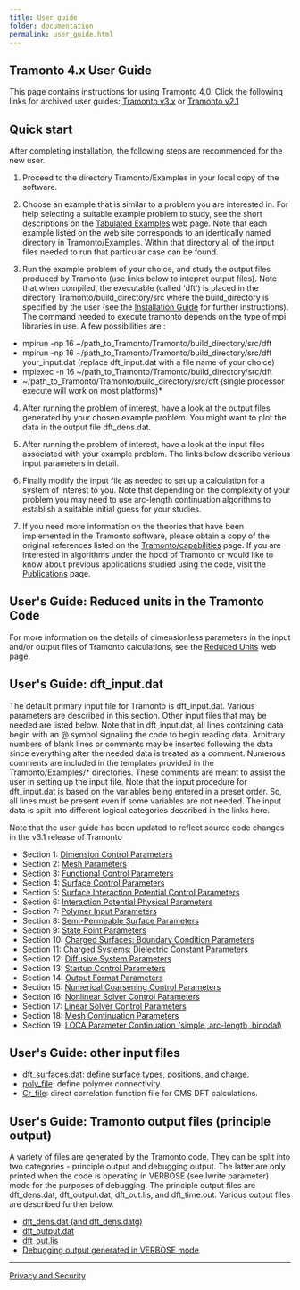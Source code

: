 ```yaml
---
title: User guide
folder: documentation
permalink: user_guide.html
---
```


## Tramonto 4.x User Guide

This page contains instructions for using Tramonto 4.0\. Click the following links for archived user guides: [Tramonto v3.x](UG_Tramonto3_0.html) or [Tramonto v2.1](UG_Tramonto2_1.html)

## Quick start

After completing installation, the following steps are recommended for the new user.

1. Proceed to the directory Tramonto/Examples in your local copy of the software. 

2. Choose an example that is similar to a problem you are interested in. 
For help selecting a suitable example problem to study, see the short descriptions on the [Tabulated Examples](http://software.sandia.gov/tramonto/src_docs/files.html) web page. 
Note that each example listed on the web site corresponds to an identically named directory in Tramonto/Examples. 
Within that directory all of the input files needed to run that particular case can be found.

3. Run the example problem of your choice, and study the output files produced by Tramonto (use links below to intepret output files). 
Note that when compiled, the executable (called 'dft') is placed in the directory Tramonto/build_directory/src where the build_directory is specified by the user (see the [Installation Guide](installation_guides.html) for further instructions). 
The command needed to execute tramonto depends on the type of mpi libraries in use. A few possibilities are :

*   mpirun -np 16 ~/path_to_Tramonto/Tramonto/build_directory/src/dft
*   mpirun -np 16 ~/path_to_Tramonto/Tramonto/build_directory/src/dft your_input.dat (replace dft_input.dat with a file name of your choice)
*   mpiexec -n 16 ~/path_to_Tramonto/Tramonto/build_directory/src/dft
*   ~/path_to_Tramonto/Tramonto/build_directory/src/dft (single processor execute will work on most platforms)*   

4. After running the problem of interest, have a look at the output files generated by your chosen example problem. You might want to plot the data in the output file dft_dens.dat.

5. After running the problem of interest, have a look at the input files associated with your example problem. The links below describe various input parameters in detail.

6. Finally modify the input file as needed to set up a calculation for a system of interest to you. Note that depending on the complexity of your problem you may need to use arc-length continuation algorithms to establish a suitable initial guess for your studies.

7. If you need more information on the theories that have been implemented in the Tramonto software, please obtain a copy of the original references listed on the [Tramonto/capabilities](tramonto4.html) page. If you are interested in algorithms under the hood of Tramonto or would like to know about previous applications studied using the code, visit the [Publications](publications.html) page.

## User's Guide: Reduced units in the Tramonto Code

For more information on the details of dimensionless parameters in the input and/or output files of Tramonto calculations, see the [Reduced Units](userguide_4.0/UG_dft_units.html) web page.

## User's Guide: dft_input.dat

The default primary input file for Tramonto is dft_input.dat. Various parameters are described in this section. Other input files that may be needed are listed below. Note that in dft_input.dat, all lines containing data begin with an @ symbol signaling the code to begin reading data. Arbitrary numbers of blank lines or comments may be inserted following the data since everything after the needed data is treated as a comment. Numerous comments are included in the templates provided in the Tramonto/Examples/* directories. These comments are meant to assist the user in setting up the input file. Note that the input procedure for dft_input.dat is based on the variables being entered in a preset order. So, all lines must be present even if some variables are not needed. The input data is split into different logical categories described in the links here.

Note that the user guide has been updated to reflect source code changes in the v3.1 release of Tramonto

*   Section 1: [Dimension Control Parameters](userguide_4.0/UG_sect1.html)
*   Section 2: [Mesh Parameters](userguide_4.0/UG_sect2.html)
*   Section 3: [Functional Control Parameters](userguide_4.0/UG_sect3.html)
*   Section 4: [Surface Control Parameters](userguide_4.0/UG_sect4.html)
*   Section 5: [Surface Interaction Potential Control Parameters](userguide_4.0/UG_sect5.html)
*   Section 6: [Interaction Potential Physical Parameters](userguide_4.0/UG_sect6.html)
*   Section 7: [Polymer Input Parameters](userguide_4.0/UG_sect7.html)
*   Section 8: [Semi-Permeable Surface Parameters](userguide_4.0/UG_sect8.html)
*   Section 9: [State Point Parameters](userguide_4.0/UG_sect9.html)
*   Section 10: [Charged Surfaces: Boundary Condition Parameters](userguide_4.0/UG_sect10.html)
*   Section 11: [Charged Systems: Dielectric Constant Parameters](userguide_4.0/UG_sect11.html)
*   Section 12: [Diffusive System Parameters](userguide_4.0/UG_sect12.html)
*   Section 13: [Startup Control Parameters](userguide_4.0/UG_sect13.html)
*   Section 14: [Output Format Parameters](userguide_4.0/UG_sect14.html)
*   Section 15: [Numerical Coarsening Control Parameters](userguide_4.0/UG_sect15.html)
*   Section 16: [Nonlinear Solver Control Parameters](userguide_4.0/UG_sect16.html)
*   Section 17: [Linear Solver Control Parameters](userguide_4.0/UG_sect17.html)
*   Section 18: [Mesh Continuation Parameters](userguide_4.0/UG_sect18.html)
*   Section 19: [LOCA Parameter Continuation (simple, arc-length, binodal)](userguide_4.0/UG_sect19.html)

## User's Guide: other input files

*   [dft_surfaces.dat](userguide_4.0/UG_dft_surfaces.html): define surface types, positions, and charge.
*   [poly_file](userguide_4.0/UG_poly_file.html): define polymer connectivity.
*   [Cr_file](userguide_4.0/UG_cms_crfile.html): direct correlation function file for CMS DFT calculations.

## User's Guide: Tramonto output files (principle output)

A variety of files are generated by the Tramonto code. They can be split into two categories - principle output and debugging output. The latter are only printed when the code is operating in VERBOSE (see <a http="userguide_4.0/UG_sect14.html">Iwrite parameter</a>) mode for the purposes of debugging. The principle output files are dft_dens.dat, dft_output.dat, dft_out.lis, and dft_time.out. Various output files are described further below.

*   [dft_dens.dat (and dft_dens.datg)](userguide_4.0/UG_dft_dens.html)
*   [dft_output.dat](userguide_4.0/UG_dft_output.html)
*   [dft_out.lis](userguide_4.0/UG_dft_outlis.html)
*   [Debugging output generated in VERBOSE mode](userguide_4.0/UG_dft_debugging.html)

***

<a href="http://www.sandia.gov/general/privacy-security/index.html">Privacy and Security</a>  